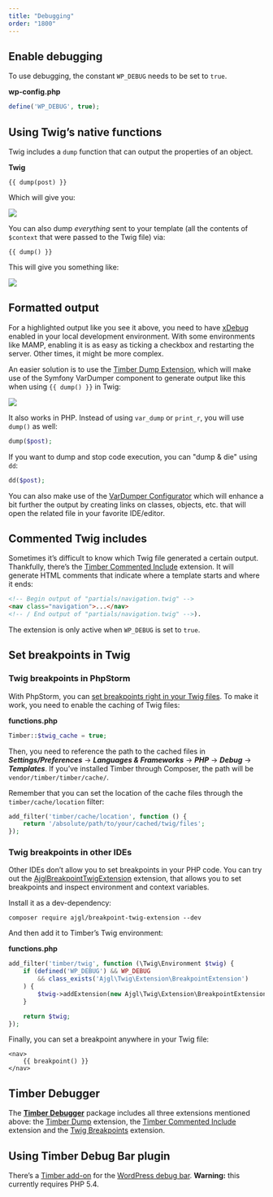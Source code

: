 ```yaml
---
title: "Debugging"
order: "1800"
---
```


## Enable debugging

To use debugging, the constant `WP_DEBUG` needs to be set to `true`.

**wp-config.php**

```php
define('WP_DEBUG', true);
```

## Using Twig’s native functions

Twig includes a `dump` function that can output the properties of an object.

**Twig**

```twig
{{ dump(post) }}
```

Which will give you:

![](https://i.imgur.com/5Xu53Fk.png)

You can also dump _everything_ sent to your template (all the contents of `$context` that were passed to the Twig file) via:

```twig
{{ dump() }}
```

This will give you something like:

![](https://i.imgur.com/5ZD8VDd.png)

## Formatted output

For a highlighted output like you see it above, you need to have [xDebug](https://xdebug.org/) enabled in your local development environment. With some environments like MAMP, enabling it is as easy as ticking a checkbox and restarting the server. Other times, it might be more complex.

An easier solution is to use the [Timber Dump Extension](https://github.com/nlemoine/timber-dump-extension), which will make use of the Symfony VarDumper component to generate output like this when using `{{ dump() }}` in Twig:

![](https://user-images.githubusercontent.com/2084481/31230351-116569a8-a9e4-11e7-8310-48b7f679892b.png)

It also works in PHP. Instead of using `var_dump` or `print_r`, you will use `dump()` as well:

```php
dump($post);
```

If you want to dump and stop code execution, you can "dump & die" using `dd`:
```php
dd($post);
```

You can also make use of the [VarDumper Configurator](https://github.com/nlemoine/var-dumper-configurator) which will enhance a bit further the output by creating links on classes, objects, etc. that will open the related file in your favorite IDE/editor.

## Commented Twig includes

Sometimes it’s difficult to know which Twig file generated a certain output. Thankfully, there’s the [Timber Commented Include](https://github.com/djboris88/timber-commented-include) extension. It will generate HTML comments that indicate where a template starts and where it ends:

```html
<!-- Begin output of "partials/navigation.twig" -->
<nav class="navigation">...</nav>
<!-- / End output of "partials/navigation.twig" -->).
```

The extension is only active when `WP_DEBUG` is set to `true`.

## Set breakpoints in Twig

### Twig breakpoints in PhpStorm

With PhpStorm, you can [set breakpoints right in your Twig files](https://blog.jetbrains.com/phpstorm/2019/05/twig-and-blade-templates-debugging-2/). To make it work, you need to enable the caching of Twig files:

**functions.php**

```php
Timber::$twig_cache = true;
```

Then, you need to reference the path to the cached files in ***Settings/Preferences*** &rarr; ***Languages & Frameworks*** &rarr; ***PHP*** &rarr; ***Debug*** &rarr; ***Templates***. If you’ve installed Timber through Composer, the path will be `vendor/timber/timber/cache/`.

Remember that you can set the location of the cache files through the `timber/cache/location` filter:

```php
add_filter('timber/cache/location', function () {
    return '/absolute/path/to/your/cached/twig/files';
});
```

### Twig breakpoints in other IDEs

Other IDEs don’t allow you to set breakpoints in your PHP code. You can try out the [AjglBreakpointTwigExtension](https://github.com/ajgarlag/AjglBreakpointTwigExtension) extension, that allows you to set breakpoints and inspect environment and context variables.

Install it as a dev-dependency:

```
composer require ajgl/breakpoint-twig-extension --dev
```

And then add it to Timber’s Twig environment:

**functions.php**

```php
add_filter('timber/twig', function (\Twig\Environment $twig) {
    if (defined('WP_DEBUG') && WP_DEBUG
        && class_exists('Ajgl\Twig\Extension\BreakpointExtension')
    ) {
        $twig->addExtension(new Ajgl\Twig\Extension\BreakpointExtension());
    }

    return $twig;
});
```

Finally, you can set a breakpoint anywhere in your Twig file:

```twig
<nav>
    {{ breakpoint() }}
</nav>
```

## Timber Debugger

The [**Timber Debugger**](https://github.com/djboris88/timber-debugger) package includes all three extensions mentioned above:  the [Timber Dump](https://github.com/nlemoine/timber-dump-extension) extension, the [Timber Commented Include](https://github.com/djboris88/timber-commented-include) extension and the [Twig Breakpoints](https://github.com/ajgarlag/AjglBreakpointTwigExtension) extension.

## Using Timber Debug Bar plugin

There’s a [Timber add-on](http://wordpress.org/plugins/debug-bar-timber/) for the [WordPress debug bar](https://wordpress.org/plugins/debug-bar/).
**Warning:** this currently requires PHP 5.4.
